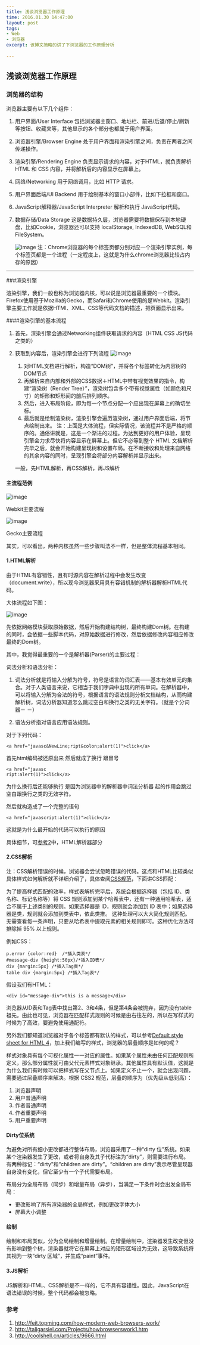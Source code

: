 ```yaml
---
title: 浅谈浏览器工作原理
time: 2016.01.30 14:47:00
layout: post
tags:
- Web
- 浏览器
excerpt: 该博文简略的讲了下浏览器的工作原理分析
    
---
```

## 浅谈浏览器工作原理
### 浏览器的结构
浏览器主要有以下几个组件：

1. 用户界面/User Interface
	包括浏览器主窗口、地址栏、前进/后退/停止/刷新等按钮、收藏夹等，其他显示的各个部分也都属于用户界面。
2. 浏览器引擎/Browser Engine
	处于用户界面和渲染引擎之间，负责在两者之间传递操作。
3. 渲染引擎/Rendering Engine
	负责显示请求的内容，对于HTML，就负责解析 HTML 和 CSS 内容，并将解析后的内容显示在屏幕上。
4. 网络/Networking
	用于网络调用，比如 HTTP 请求。
5. 用户界面后端/UI Backend
	用于绘制基本的窗口小部件，比如下拉框和窗口。
6. JavaScript解释器/JavaScript Interpreter
	解析和执行 JavaScript代码。
7. 数据存储/Data Storage
	这是数据持久层，浏览器需要将数据保存到本地硬盘，比如Cookie，浏览器还可以支持 localStorage, IndexedDB, WebSQL和FileSystem。
	
	![image](http://momomoxiaoxi.com/img/post/browser/1.png)
	注：Chrome浏览器的每个标签页都分别对应一个渲染引擎实例，每个标签页都是一个进程（一定程度上，这就是为什么chrome浏览器比较占内存的原因）

---
###渲染引擎

渲染引擎，我们一般也称为浏览器内核，可以说是浏览器最重要的一个模块。
Firefox使用基于Mozilla的Gecko，而Safari和Chrome使用的是Webkit。渲染引擎主要工作就是依据HTMl、XML、CSS等代码文档的描述，把页面显示出来。 	

####渲染引擎的基本流程
 
 1.  首先，渲染引擎会通过Networking组件获取请求的内容（HTML CSS JS代码之类的）
 2. 获取到内容后，渲染引擎会进行下列流程
 	![image](http://www.html5rocks.com/zh/tutorials/internals/howbrowserswork/flow.png)
 	1. 对HTML文档进行解析，构造“DOM树”，并将各个标签转化为内容树的DOM节点
 	2. 再解析来自内部和外部的CSS数据＋HTML中带有视觉效果的指令，构建“渲染树（Render Tree）”，渲染树包含多个带有视觉属性（如颜色和尺寸）的矩形和矩形间的前后排列顺序。
 	3. 然后，进入布局阶段，即为每一个节点分配一个应出现在屏幕上的确切坐标。
 	4. 最后就是绘制渲染树，渲染引擎会遍历渲染树，通过用户界面后端，将节点绘制出来。
 	注：上面是大体流程，但实际情况，该流程并不是严格的顺序的。通俗讲就是，这是一个渐进的过程。为达到更好的用户体验，呈现引擎会力求尽快将内容显示在屏幕上。但它不必等到整个 HTML 文档解析完毕之后，就会开始构建呈现树和设置布局。在不断接收和处理来自网络的其余内容的同时，呈现引擎会将部分内容解析并显示出来。
 	
 	一般，先HTML解析，再CSS解析，再JS解析
 	
####  主流程范例

![image](http://momomoxiaoxi.com/img/post/browser/2.png)

Webkit主要流程

![image](http://momomoxiaoxi.com/img/post/browser/3.png)
 
Gecko主要流程

其实，可以看出，两种内核虽然一些步骤叫法不一样，但是整体流程基本相同。

#### 1.HTML解析
由于HTML有容错性，且有时源内容在解析过程中会发生改变（document.write），所以现今浏览器采用具有容错机制的解析器解析HTML代码。

大体流程如下图：

![image](http://www.html5rocks.com/zh/tutorials/internals/howbrowserswork/image017.png)

先依据网络模块获取原始数据，然后开始构建结构树，最终构建Dom树。在构建的同时，会依据一些脚本代码，对原始数据进行修改，然后依据修改内容相应修改最终的Dom树。

其中，我觉得最重要的一个是解析器(Parser)的主要过程：

词法分析和语法分析：

1. 词法分析就是将输入分解为符号，符号是语言的词汇表——基本有效单元的集合。对于人类语言来说，它相当于我们字典中出现的所有单词。在解析器中，可以将输入分解为合法的符号，根据语言的语法规则分析文档结构，从而构建解析树，词法分析器知道怎么跳过空白和换行之类的无关字符。（就是个分词器－ －）

2. 语法分析指对语言应用语法规则。


对于下列代码：

	<a href="javasc&NewLine;ript&colon;alert(1)">click</a>
首先html编码被还原出来 然后就成了换行 跟冒号

	<a href="javasc
	ript:alert(1)">click</a>  
	
为什么换行后还能够执行 是因为浏览器中的解析器中词法分析器 起的作用会跳过空白跟换行之类的无效字符。

然后就构造成了一个完整的语句

	<a href="javascript:alert(1)">click</a> 

这就是为什么最开始的代码可以执行的原因

具体细节，可[参考2](http://taligarsiel.com/Projects/howbrowserswork1.htm)中，HTML解析器部分

#### 2.CSS解析
注：CSS解析错误的时候，浏览器会尝试忽略错误的代码。这点和HTML比较类似
具体样式如何解析就不详细介绍了，具体查阅[CSS规范](http://www.w3.org/TR/CSS2/)，下面讲CSS匹配：

为了提高样式匹配的效率，样式表解析完毕后，系统会根据选择器（包括 ID、类名称、标记名称等）将 CSS 规则添加到某个哈希表中，还有一种通用哈希表，适合不属于上述类别的规则。如果选择器是 ID，规则就会添加到 ID 表中；如果选择器是类，规则就会添加到类表中，依此类推。
这种处理可以大大简化规则匹配。无需查看每一条声明，只要从哈希表中提取元素的相关规则即可。这种优化方法可排除掉 95% 以上规则。

例如CSS：

	p.error {color:red}  /*插入类表*/
	#message-div {height:50px}/*插入ID表*/
	div {margin:5px} /*插入Tag表*/
	table div {margin:5px} /*插入Tag表*/
假设我们有HTML：

	<div id="message-div">this is a message</div>

浏览器从ID表和Tag表中找出第2、3和4条，但是第4条会被抛弃，因为没有table祖先。由此也可见，浏览器在匹配样式规则的时候是由右往左的，所以在写样式的时候为了高效，要避免使用通配符。

另外我们都知道浏览器对于各个标签都有默认的样式，可以参考[Default style sheet for HTML 4](http://www.w3.org/TR/CSS2/sample.html)，加上我们编写的样式，浏览器的层叠顺序是如何的呢？

样式对象具有每个可视化属性一一对应的属性。如果某个属性未由任何匹配规则所定义，那么部分属性就可由父代元素样式对象继承。其他属性具有默认值，这就是为什么我们有时候可以把样式写在父节点上。如果定义不止一个，就会出现问题，需要通过层叠顺序来解决。根据 CSS2 规范，层叠的顺序为（优先级从低到高）：

1. 浏览器声明
2. 用户普通声明
3. 作者普通声明
4. 作者重要声明
5. 用户重要声明


#### Dirty位系统

为避免对所有细小更改都进行整体布局，浏览器采用了一种“dirty 位”系统。如果某个渲染器发生了更改，或者将自身及其子代标注为“dirty”，则需要进行布局。有两种标记：“dirty”和“children are dirty”。“children are dirty”表示尽管呈现器自身没有变化，但它至少有一个子代需要布局。

布局分为全局布局（同步）和增量布局（异步），当满足一下条件时会出发全局布局：

- 更改影响了所有渲染器的全局样式，例如更改字体大小
- 屏幕大小调整
 	
 
####  绘制

绘制和布局类似，分为全局绘制和增量绘制。在增量绘制中，渲染器发生改变但没有影响到整个树，渲染器就将它在屏幕上对应的矩形区域设为无效，这导致系统将其视为一块“dirty 区域”，并生成“paint”事件。


 	
#### 3.JS解析
JS解析和HTML、CSS解析是不一样的，它不具有容错性。因此，JavaScript在语法错误的时候，整个代码都会被忽略。 	
 	
### 参考

1. http://feit.topming.com/how-modern-web-browsers-work/
2. http://taligarsiel.com/Projects/howbrowserswork1.htm
3. http://coolshell.cn/articles/9666.html